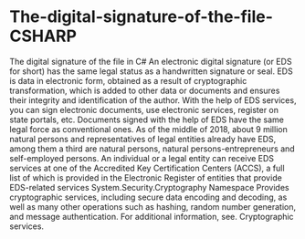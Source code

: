 # The-digital-signature-of-the-file-CSHARP
The digital signature of the file in C#
An electronic digital signature (or EDS for short) has the same legal status as a handwritten signature or seal.
EDS is data in electronic form, obtained as a result of cryptographic transformation,
which is added to other data or documents and ensures their integrity and identification of the author.
With the help of EDS services, you can sign electronic documents, use electronic services, register on state portals, etc.
Documents signed with the help of EDS have the same legal force as conventional ones.
As of the middle of 2018, about 9 million natural persons and representatives of legal entities already have EDS,
among them a third are natural persons, natural persons-entrepreneurs and self-employed persons.
An individual or a legal entity can receive EDS services at one of the Accredited Key Certification Centers (ACCS),
a full list of which is provided in the Electronic Register of entities that provide EDS-related services
System.Security.Cryptography Namespace
Provides cryptographic services, including secure data encoding and decoding, as well as many other operations such as hashing, 
random number generation, and message authentication. For additional information, see. Cryptographic services.
